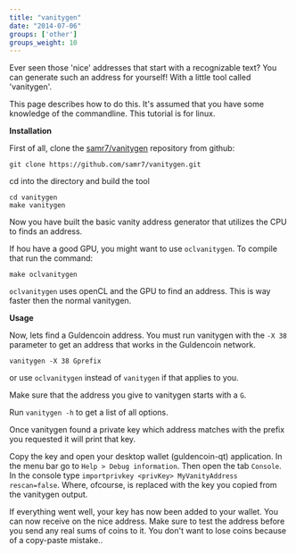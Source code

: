 ```yaml
---
title: "vanitygen"
date: "2014-07-06"
groups: ['other']
groups_weight: 10
---
```


Ever seen those 'nice' addresses that start with a recognizable text?
You can generate such an address for yourself! With a little tool called 'vanitygen'.

This page describes how to do this. It's assumed that you have some knowledge of the commandline.
This tutorial is for linux.


**Installation**

First of all, clone the [samr7/vanitygen](https://github.com/samr7/vanitygen) repository from github:

`git clone https://github.com/samr7/vanitygen.git`

cd into the directory and build the tool

```
cd vanitygen
make vanitygen
```

Now you have built the basic vanity address generator that utilizes the CPU to finds an address.

If hou have a good GPU, you might want to use `oclvanitygen`. To compile that run the command:

```
make oclvanitygen
```

`oclvanitygen` uses openCL and the GPU to find an address. This is way faster then the normal vanitygen.


**Usage**

Now, lets find a Guldencoin address. You must run vanitygen with the `-X 38` parameter to get an address that works in the Guldencoin network.

`vanitygen -X 38 Gprefix`

or use `oclvanitygen` instead of `vanitygen` if that applies to you.

Make sure that the address you give to vanitygen starts with a `G`.

Run `vanitygen -h` to get a list of all options.

Once vanitygen found a private key which address matches with the prefix you requested it will print that key.

Copy the key and open your desktop wallet (guldencoin-qt) application. In the menu bar go to `Help > Debug information`. Then open the tab `Console`. In the console type `importprivkey <privKey> MyVanityAddress rescan=false`. Where, ofcourse, <privKey> is replaced with the key you copied from the vanitygen output.

If everything went well, your key has now been added to your wallet. You can now receive on the nice address.
Make sure to test the address before you send any real sums of coins to it. You don't want to lose coins because of a copy-paste mistake..
